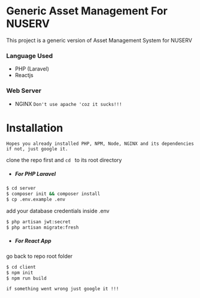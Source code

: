 #  Generic Asset Management For NUSERV

This project is a generic version of Asset Management System for NUSERV

### Language Used
 - PHP (Laravel)
 - Reactjs
 
### Web Server
 - NGINX `Don't use apache 'coz it sucks!!!`


# Installation
`Hopes you already installed PHP, NPM, Node, NGINX and its dependencies`
`if not, just google it.`

clone the repo first and `cd ` to its root directory

* ##### For PHP Laravel

```sh
$ cd server
$ composer init && composer install
$ cp .env.example .env
```
add your database credentials inside .env
```sh
$ php artisan jwt:secret
$ php artisan migrate:fresh
```
* ##### For React App
go back to repo root folder

```sh
$ cd client
$ npm init
$ npm run build
```
`if something went wrong just google it !!!`